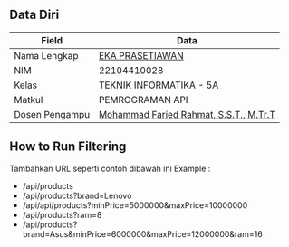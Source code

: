 ## Data Diri

| Field          | Data                                                                      |
|----------------|---------------------------------------------------------------------------|
| Nama Lengkap   | [EKA PRASETIAWAN](https://github.com/EkkaaAE)                             |
| NIM            | 22104410028                                                               |
| Kelas          | TEKNIK INFORMATIKA - 5A                                                   |
| Matkul         | PEMROGRAMAN API                                                           |
| Dosen Pengampu | [Mohammad Faried Rahmat, S.S.T., M.Tr.T](https://github.com/fariedrahmat) |


## How to Run Filtering
Tambahkan URL seperti contoh dibawah ini
Example :
- /api/products
- /api/products?brand=Lenovo
- /api/api/products?minPrice=5000000&maxPrice=10000000
- /api/products?ram=8
- /api/products?brand=Asus&minPrice=6000000&maxPrice=12000000&ram=16